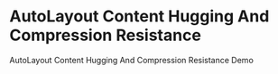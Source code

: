 # AutoLayout Content Hugging And Compression Resistance
AutoLayout Content Hugging And Compression Resistance Demo
